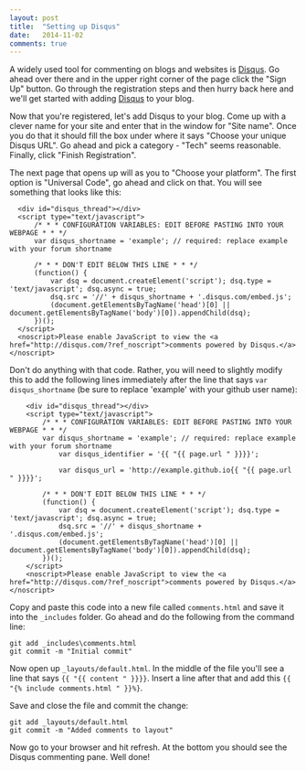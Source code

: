 ```yaml
---
layout: post
title:  "Setting up Disqus"
date:   2014-11-02
comments: true
---
```


A widely used tool for commenting on blogs and websites is
[Disqus](https://disqus.com). Go ahead over there and in the upper right corner
of the page click the "Sign Up" button. Go through the registration steps and
then hurry back here and we'll  get started with adding
[Disqus](https://disqus.com/admin/create/) to your blog.

Now that you're registered, let's add Disqus to your blog. Come up with a clever
name for your site and enter that in the window for "Site name". Once you do
that it should fill the box under where it says "Choose your unique Disqus URL".
Go ahead and pick a category - "Tech" seems reasonable. Finally, click "Finish
Registration".

The next page that opens up will as you to "Choose your platform". The first
option is "Universal Code", go ahead and click on that. You will see something
that looks like this:

      <div id="disqus_thread"></div>
      <script type="text/javascript">
          /* * * CONFIGURATION VARIABLES: EDIT BEFORE PASTING INTO YOUR WEBPAGE * * */
          var disqus_shortname = 'example'; // required: replace example with your forum shortname

          /* * * DON'T EDIT BELOW THIS LINE * * */
          (function() {
              var dsq = document.createElement('script'); dsq.type = 'text/javascript'; dsq.async = true;
              dsq.src = '//' + disqus_shortname + '.disqus.com/embed.js';
              (document.getElementsByTagName('head')[0] || document.getElementsByTagName('body')[0]).appendChild(dsq);
          })();
      </script>
      <noscript>Please enable JavaScript to view the <a href="http://disqus.com/?ref_noscript">comments powered by Disqus.</a></noscript>

Don't do anything with that code. Rather, you will need to slightly modify this
to add the following lines immediately after the line that says `var
disqus_shortname` (be sure to replace 'example' with your github user name):

        <div id="disqus_thread"></div>
        <script type="text/javascript">
            /* * * CONFIGURATION VARIABLES: EDIT BEFORE PASTING INTO YOUR WEBPAGE * * */
            var disqus_shortname = 'example'; // required: replace example with your forum shortname
        		var disqus_identifier = '{{ "{{ page.url " }}}}';

        		var disqus_url = 'http://example.github.io{{ "{{ page.url " }}}}';

            /* * * DON'T EDIT BELOW THIS LINE * * */
            (function() {
                var dsq = document.createElement('script'); dsq.type = 'text/javascript'; dsq.async = true;
                dsq.src = '//' + disqus_shortname + '.disqus.com/embed.js';
                (document.getElementsByTagName('head')[0] || document.getElementsByTagName('body')[0]).appendChild(dsq);
            })();
        </script>
        <noscript>Please enable JavaScript to view the <a href="http://disqus.com/?ref_noscript">comments powered by Disqus.</a></noscript>

Copy and paste this code into a new file called `comments.html` and save it into
the `_includes` folder. Go ahead and do the following from the command line:

    git add _includes\comments.html  
    git commit -m "Initial commit"  


Now open up `_layouts/default.html`. In the middle of the file you'll see a
line that says `{{ "{{ content " }}}}`. Insert a line after that and add this `{{ "{%
include comments.html " }}%}`.

Save and close the file and commit the change:

    git add _layouts/default.html  
    git commit -m "Added comments to layout"  

Now go to your browser and hit refresh. At the bottom you should see the Disqus
commenting pane. Well done!
